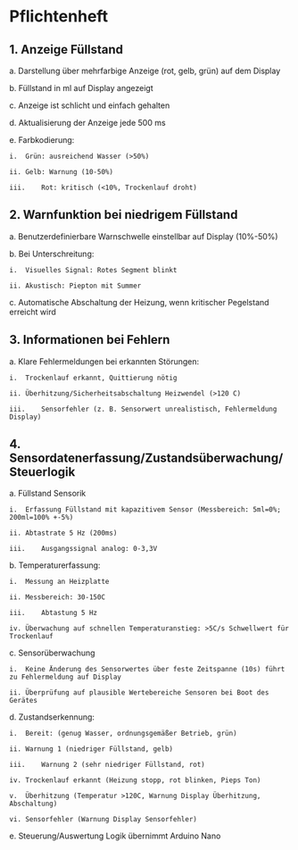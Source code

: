 # Pflichtenheft

## 1.	Anzeige Füllstand

  a.	Darstellung über mehrfarbige Anzeige (rot, gelb, grün) auf dem Display
  
  b.	Füllstand in ml auf Display angezeigt
  
  c.	Anzeige ist schlicht und einfach gehalten
  
  d.	Aktualisierung der Anzeige jede 500 ms
  
  e.	Farbkodierung: 
  
    i.	Grün: ausreichend Wasser (>50%)
    
    ii.	Gelb: Warnung (10-50%)
    
    iii.	Rot: kritisch (<10%, Trockenlauf droht)
    
## 2.	Warnfunktion bei niedrigem Füllstand
  
  a.	Benutzerdefinierbare Warnschwelle einstellbar auf Display (10%-50%)
  
  b.	Bei Unterschreitung: 
  
    i.	Visuelles Signal: Rotes Segment blinkt
    
    ii.	Akustisch: Piepton mit Summer
  
  c.	Automatische Abschaltung der Heizung, wenn kritischer Pegelstand erreicht wird

## 3.	Informationen bei Fehlern

  a.	Klare Fehlermeldungen bei erkannten Störungen:
  
    i.	Trockenlauf erkannt, Quittierung nötig
    
    ii.	Überhitzung/Sicherheitsabschaltung Heizwendel (>120 C)
    
    iii.	Sensorfehler (z. B. Sensorwert unrealistisch, Fehlermeldung Display)

## 4.	Sensordatenerfassung/Zustandsüberwachung/Steuerlogik
 
  a.	Füllstand Sensorik
  
    i.	Erfassung Füllstand mit kapazitivem Sensor (Messbereich: 5ml=0%; 200ml=100% +-5%)
    
    ii.	Abtastrate 5 Hz (200ms)
    
    iii.	Ausgangssignal analog: 0-3,3V
  
  b.	Temperaturerfassung:
   
    i.	Messung an Heizplatte
    
    ii.	Messbereich: 30-150C
    
    iii.	Abtastung 5 Hz
    
    iv.	Überwachung auf schnellen Temperaturanstieg: >5C/s Schwellwert für Trockenlauf
  
  c.	Sensorüberwachung
  
    i.	Keine Änderung des Sensorwertes über feste Zeitspanne (10s) führt zu Fehlermeldung auf Display
    
    ii.	Überprüfung auf plausible Wertebereiche Sensoren bei Boot des Gerätes
  
  d. Zustandserkennung:
  
    i.	Bereit: (genug Wasser, ordnungsgemäßer Betrieb, grün)
    
    ii.	Warnung 1 (niedriger Füllstand, gelb)
    
    iii.	Warnung 2 (sehr niedriger Füllstand, rot)
    
    iv.	Trockenlauf erkannt (Heizung stopp, rot blinken, Pieps Ton)
    
    v.	Überhitzung (Temperatur >120C, Warnung Display Überhitzung, Abschaltung)
    
    vi.	Sensorfehler (Warnung Display Sensorfehler)
  
  e.	Steuerung/Auswertung Logik übernimmt Arduino Nano
